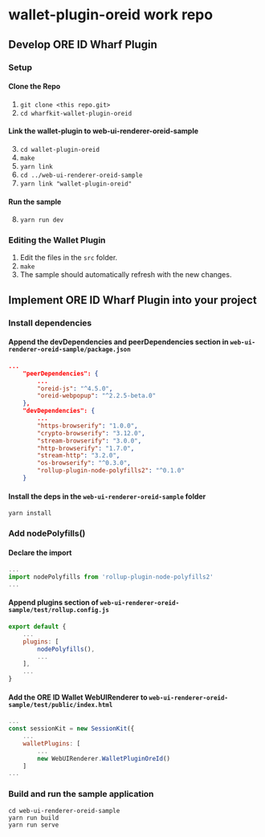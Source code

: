 # wallet-plugin-oreid work repo

## Develop ORE ID Wharf Plugin

### Setup
#### Clone the Repo
1. ```git clone <this repo.git>```
2. ```cd wharfkit-wallet-plugin-oreid```

#### Link the wallet-plugin to web-ui-renderer-oreid-sample
3. ```cd wallet-plugin-oreid```
4. ```make```
5. ```yarn link```
6. ```cd ../web-ui-renderer-oreid-sample```
7. ```yarn link "wallet-plugin-oreid"```

#### Run the sample
8. ```yarn run dev```

### Editing the Wallet Plugin
1. Edit the files in the ```src``` folder.
2. ```make```
3. The sample should automatically refresh with the new changes.

## Implement ORE ID Wharf Plugin into your project

### Install dependencies
#### Append the devDependencies and peerDependencies section in ```web-ui-renderer-oreid-sample/package.json```
```json
...
    "peerDependencies": {
        ...
        "oreid-js": "^4.5.0",
        "oreid-webpopup": "^2.2.5-beta.0"
    },
    "devDependencies": {
        ...
        "https-browserify": "1.0.0",
        "crypto-browserify": "3.12.0",
        "stream-browserify": "3.0.0",
        "http-browserify": "1.7.0",
        "stream-http": "3.2.0",
        "os-browserify": "^0.3.0",
        "rollup-plugin-node-polyfills2": "^0.1.0"
    }
```
#### Install the deps in the ```web-ui-renderer-oreid-sample``` folder
```shell
yarn install
```

### Add nodePolyfills()
#### Declare the import
```javascript
...
import nodePolyfills from 'rollup-plugin-node-polyfills2'
...
```

#### Append plugins section of ```web-ui-renderer-oreid-sample/test/rollup.config.js```
```javascript
export default {
    ...
    plugins: [
        nodePolyfills(),
        ...
    ],
    ...
}
```

#### Add the ORE ID Wallet WebUIRenderer to ```web-ui-renderer-oreid-sample/test/public/index.html```
```javascript
...
const sessionKit = new SessionKit({
    ...
    walletPlugins: [
        ...
        new WebUIRenderer.WalletPluginOreId()
    ]
...
```

### Build and run the sample application
```shell
cd web-ui-renderer-oreid-sample
yarn run build
yarn run serve
```
